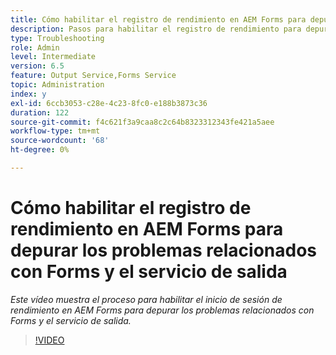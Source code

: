 ```yaml
---
title: Cómo habilitar el registro de rendimiento en AEM Forms para depurar los problemas relacionados con Forms y el servicio de salida
description: Pasos para habilitar el registro de rendimiento para depurar los problemas relacionados con Forms o el servicio de salida
type: Troubleshooting
role: Admin
level: Intermediate
version: 6.5
feature: Output Service,Forms Service
topic: Administration
index: y
exl-id: 6ccb3053-c28e-4c23-8fc0-e188b3873c36
duration: 122
source-git-commit: f4c621f3a9caa8c2c64b8323312343fe421a5aee
workflow-type: tm+mt
source-wordcount: '68'
ht-degree: 0%

---
```


# Cómo habilitar el registro de rendimiento en AEM Forms para depurar los problemas relacionados con Forms y el servicio de salida

*Este vídeo muestra el proceso para habilitar el inicio de sesión de rendimiento en AEM Forms para depurar los problemas relacionados con Forms y el servicio de salida.*

>[!VIDEO](https://video.tv.adobe.com/v/335499?quality=12&learn=on)
